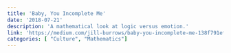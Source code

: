 ```yaml
---
title: 'Baby, You Incomplete Me'
date: '2018-07-21'
description: 'A mathematical look at logic versus emotion.'
link: 'https://medium.com/jill-burrows/baby-you-incomplete-me-138f791ef049'
categories: [ "Culture", "Mathematics"]
---
```

